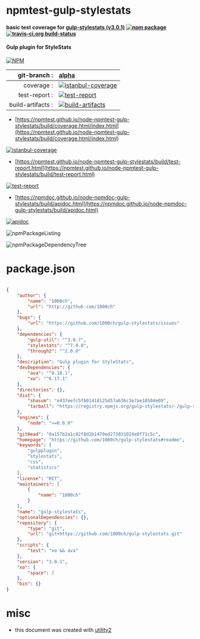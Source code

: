 # npmtest-gulp-stylestats

#### basic test coverage for  [gulp-stylestats (v3.0.1)](https://github.com/1000ch/gulp-stylestats#readme)  [![npm package](https://img.shields.io/npm/v/npmtest-gulp-stylestats.svg?style=flat-square)](https://www.npmjs.org/package/npmtest-gulp-stylestats) [![travis-ci.org build-status](https://api.travis-ci.org/npmtest/node-npmtest-gulp-stylestats.svg)](https://travis-ci.org/npmtest/node-npmtest-gulp-stylestats)

#### Gulp plugin for StyleStats

[![NPM](https://nodei.co/npm/gulp-stylestats.png?downloads=true&downloadRank=true&stars=true)](https://www.npmjs.com/package/gulp-stylestats)

| git-branch : | [alpha](https://github.com/npmtest/node-npmtest-gulp-stylestats/tree/alpha)|
|--:|:--|
| coverage : | [![istanbul-coverage](https://npmtest.github.io/node-npmtest-gulp-stylestats/build/coverage.badge.svg)](https://npmtest.github.io/node-npmtest-gulp-stylestats/build/coverage.html/index.html)|
| test-report : | [![test-report](https://npmtest.github.io/node-npmtest-gulp-stylestats/build/test-report.badge.svg)](https://npmtest.github.io/node-npmtest-gulp-stylestats/build/test-report.html)|
| build-artifacts : | [![build-artifacts](https://npmtest.github.io/node-npmtest-gulp-stylestats/glyphicons_144_folder_open.png)](https://github.com/npmtest/node-npmtest-gulp-stylestats/tree/gh-pages/build)|

- [https://npmtest.github.io/node-npmtest-gulp-stylestats/build/coverage.html/index.html](https://npmtest.github.io/node-npmtest-gulp-stylestats/build/coverage.html/index.html)

[![istanbul-coverage](https://npmtest.github.io/node-npmtest-gulp-stylestats/build/screenCapture.buildCi.browser.%252Ftmp%252Fbuild%252Fcoverage.lib.html.png)](https://npmtest.github.io/node-npmtest-gulp-stylestats/build/coverage.html/index.html)

- [https://npmtest.github.io/node-npmtest-gulp-stylestats/build/test-report.html](https://npmtest.github.io/node-npmtest-gulp-stylestats/build/test-report.html)

[![test-report](https://npmtest.github.io/node-npmtest-gulp-stylestats/build/screenCapture.buildCi.browser.%252Ftmp%252Fbuild%252Ftest-report.html.png)](https://npmtest.github.io/node-npmtest-gulp-stylestats/build/test-report.html)

- [https://npmdoc.github.io/node-npmdoc-gulp-stylestats/build/apidoc.html](https://npmdoc.github.io/node-npmdoc-gulp-stylestats/build/apidoc.html)

[![apidoc](https://npmdoc.github.io/node-npmdoc-gulp-stylestats/build/screenCapture.buildCi.browser.%252Ftmp%252Fbuild%252Fapidoc.html.png)](https://npmdoc.github.io/node-npmdoc-gulp-stylestats/build/apidoc.html)

![npmPackageListing](https://npmtest.github.io/node-npmtest-gulp-stylestats/build/screenCapture.npmPackageListing.svg)

![npmPackageDependencyTree](https://npmtest.github.io/node-npmtest-gulp-stylestats/build/screenCapture.npmPackageDependencyTree.svg)



# package.json

```json

{
    "author": {
        "name": "1000ch",
        "url": "http://github.com/1000ch"
    },
    "bugs": {
        "url": "https://github.com/1000ch/gulp-stylestats/issues"
    },
    "dependencies": {
        "gulp-util": "^3.0.7",
        "stylestats": "^7.0.0",
        "through2": "^2.0.0"
    },
    "description": "Gulp plugin for StyleStats",
    "devDependencies": {
        "ava": "^0.18.1",
        "xo": "^0.17.1"
    },
    "directories": {},
    "dist": {
        "shasum": "e437eefc5fb01418125d57a636c3e7ae1850de09",
        "tarball": "https://registry.npmjs.org/gulp-stylestats/-/gulp-stylestats-3.0.1.tgz"
    },
    "engines": {
        "node": ">=6.0.0"
    },
    "gitHead": "0a157b2a1c02f8d2b1470ed273031024e8f71c5c",
    "homepage": "https://github.com/1000ch/gulp-stylestats#readme",
    "keywords": [
        "gulpplugin",
        "stylestats",
        "css",
        "statistics"
    ],
    "license": "MIT",
    "maintainers": [
        {
            "name": "1000ch"
        }
    ],
    "name": "gulp-stylestats",
    "optionalDependencies": {},
    "repository": {
        "type": "git",
        "url": "git+https://github.com/1000ch/gulp-stylestats.git"
    },
    "scripts": {
        "test": "xo && ava"
    },
    "version": "3.0.1",
    "xo": {
        "space": 2
    },
    "bin": {}
}
```



# misc
- this document was created with [utility2](https://github.com/kaizhu256/node-utility2)
